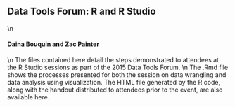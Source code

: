 <h2>Data Tools Forum: R and R Studio</h2>
\n
<h4>Daina Bouquin and Zac Painter</h4>				
\n
The files contained here detail the steps demonstrated to attendees at the R Studio sessions as part of the 2015 Data Tools Forum.
\n
The .Rmd file shows the processes presented for both the session on data wrangling and data analysis using visualization. The HTML file generated by the R code, along with the handout distributed to attendees prior to the event, are also available here.
